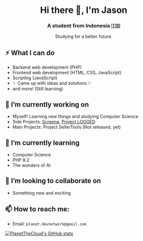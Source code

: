 <h1 align="center">Hi there 👋, I'm Jason</h1>
<h3 align="center">A student from Indonesia 🇮🇩</h3>
<p align="center">Studying for a better future.</p>

## ⚡ What I can do
- Backend web development (PHP)
- Frontend web development (HTML, CSS, JavaScript)
- Scripting (JavaScript)
- ✨ Came up with ideas and solutions ✨
- and more! (Still learning)

## 🔭 I’m currently working on
- Myself! Learning new things and studying Computer Science
- Side Projects: [Screena](https://screena.xyz/), [Project LOGGED](https://github.com/PlanetTheCloud/project-logged)
- Main Projects: Project SellerTools (Not released, yet)

## 🌱 I’m currently learning
- Computer Science
- PHP 8.2
- The wonders of AI

## 👯 I’m looking to collaborate on
- Something new and exciting

## 📫 How to reach me:
- Email: `planet.devnetwork@gmail.com`

[![PlanetTheCloud's GitHub stats](https://github-readme-stats.vercel.app/api?username=PlanetTheCloud&show_icons=true&theme=radical)](https://github.com/anuraghazra/github-readme-stats)
